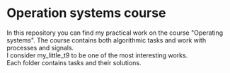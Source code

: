 # Operation systems course

In this repository you can find my practical work on the course "Operating systems". The course contains both algorithmic tasks and work with processes and signals.<br />
I consider my_little_t9 to be one of the most interesting works.<br />
Each folder contains tasks and their solutions.
